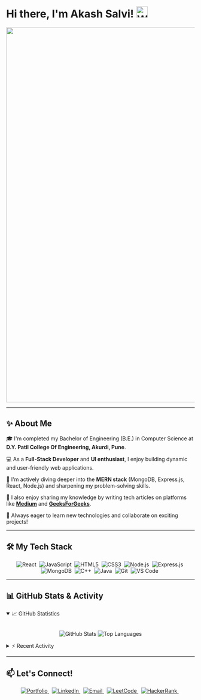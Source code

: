 <div align="left">  
  <h1> Hi there, I'm Akash Salvi! <img src="https://media.giphy.com/media/hvRJCLFzcasrR4ia7z/giphy.gif" width="30px" alt="Wave"> </h1>
  <img src="https://user-images.githubusercontent.com/61380295/118159265-70e39d00-b43a-11eb-9326-113cc5edb040.jpeg" height="auto" width="1000px">
</div>

---

## ✨ About Me

<p align="left">
  <p>🎓 I'm completed my Bachelor of Engineering (B.E.) in Computer Science at <strong>D.Y. Patil College Of Engineering, Akurdi, Pune</strong>. </p>
  <p>💻 As a <strong>Full-Stack Developer</strong> and <strong>UI enthusiast</strong>, I enjoy building dynamic and user-friendly web applications.</p>
  <p>🌱 I'm actively diving deeper into the <strong>MERN stack</strong> (MongoDB, Express.js, React, Node.js) and sharpening my problem-solving skills.</p>
  <p>📝 I also enjoy sharing my knowledge by writing tech articles on platforms like <a href="https://medium.com/@akashnov100" target="_blank"><strong>Medium</strong></a> and <a href="https://auth.geeksforgeeks.org/user/akash_salvi/profile" target="_blank"><strong>GeeksForGeeks</strong></a>. </p>
 <p> 🚀 Always eager to learn new technologies and collaborate on exciting projects! </p>
</p>

---

## 🛠️ My Tech Stack

<p align="center">
  <img src="https://img.shields.io/badge/React-61DAFB?style=for-the-badge&logo=react&logoColor=black" alt="React"/>&nbsp;
  <img src="https://img.shields.io/badge/JavaScript-F7DF1E?style=for-the-badge&logo=javascript&logoColor=black" alt="JavaScript"/>&nbsp;
  <img src="https://img.shields.io/badge/HTML5-E34F26?style=for-the-badge&logo=html5&logoColor=white" alt="HTML5"/>&nbsp;
  <img src="https://img.shields.io/badge/CSS3-1572B6?style=for-the-badge&logo=css3&logoColor=white" alt="CSS3"/>&nbsp;
  <img src="https://img.shields.io/badge/Node.js-339933?style=for-the-badge&logo=node.js&logoColor=white" alt="Node.js"/>&nbsp;
  <img src="https://img.shields.io/badge/Express.js-000000?style=for-the-badge&logo=express&logoColor=white" alt="Express.js"/>&nbsp;
  <img src="https://img.shields.io/badge/MongoDB-47A248?style=for-the-badge&logo=mongodb&logoColor=white" alt="MongoDB"/>&nbsp;
  <img src="https://img.shields.io/badge/C%2B%2B-00599C?style=for-the-badge&logo=c%2B%2B&logoColor=white" alt="C++"/>&nbsp;
  <img src="https://img.shields.io/badge/Java-ED8B00?style=for-the-badge&logo=openjdk&logoColor=white" alt="Java"/>&nbsp;
  <img src="https://img.shields.io/badge/Git-F05032?style=for-the-badge&logo=git&logoColor=white" alt="Git"/>&nbsp;
  <img src="https://img.shields.io/badge/VS_Code-007ACC?style=for-the-badge&logo=visualstudiocode&logoColor=white" alt="VS Code"/>&nbsp;
  </p>

---

## 📊 GitHub Stats & Activity

<details open>
  <summary>📈 GitHub Statistics</summary>
  <br/>
  <p align="center">
    <img src="https://github-readme-stats.vercel.app/api?username=akash-salvi&show_icons=true&theme=radical&hide_border=true&count_private=true" alt="GitHub Stats" />
    <img src="https://github-readme-stats.vercel.app/api/top-langs/?username=akash-salvi&layout=compact&theme=radical&hide_border=true&langs_count=8" alt="Top Languages" /> </p>
</details>

<details>
  <summary>⚡ Recent Activity</summary>
  <br/>
   <p align="center">
    <img src="https://github-readme-activity-graph.vercel.app/graph?username=akash-salvi&theme=react-dark&hide_border=true&radius=10" alt="Activity Graph"/>
  </p>
</details>

---

## 📫 Let's Connect!

<p align="center">
  <a href="https://akashsalvi.vercel.app/" target="_blank">
    <img src="https://img.shields.io/badge/Portfolio-Website-blue?style=for-the-badge&logo=firefox" alt="Portfolio"/>
  </a>&nbsp;
  <a href="https://www.linkedin.com/in/akashsalvi/" target="_blank">
    <img src="https://img.shields.io/badge/LinkedIn-%230077B5.svg?&style=for-the-badge&logo=linkedin&logoColor=white" alt="LinkedIn"/>
  </a>&nbsp;
  <a href="mailto:akashsalvi21@gmail.com">
    <img src="https://img.shields.io/badge/Email-Contact%20Me-red?style=for-the-badge&logo=gmail&logoColor=white" alt="Email"/>
  </a>&nbsp;
  <a href="https://leetcode.com/akashnov100/" target="_blank"> <img src="https://img.shields.io/badge/LeetCode-FFA116?style=for-the-badge&logo=leetcode&logoColor=black" alt="LeetCode"/>
  </a>&nbsp;
  <a href="https://www.hackerrank.com/akashsalvi21" target="_blank">
    <img src="https://img.shields.io/badge/HackerRank-2EC866?style=for-the-badge&logo=hackerrank&logoColor=white" alt="HackerRank"/>
  </a>&nbsp;
   </p>

